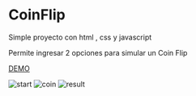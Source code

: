 # CoinFlip

Simple proyecto con html , css y javascript


Permite ingresar 2 opciones para simular un Coin Flip

[DEMO](https://coinflip-mv.herokuapp.com/)

![start](https://user-images.githubusercontent.com/31046332/152338015-bda45c4f-2e9f-4b69-935d-0041d5fce07b.PNG)
![coin](https://user-images.githubusercontent.com/31046332/152338020-24af2776-1bee-44d2-b1db-5ebe14ef1356.PNG)
![result](https://user-images.githubusercontent.com/31046332/152338025-a8eacb23-4101-4c62-a38d-0c1bd4b69058.PNG)


